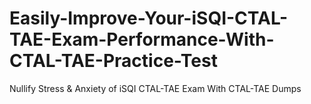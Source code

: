 # Easily-Improve-Your-iSQI-CTAL-TAE-Exam-Performance-With-CTAL-TAE-Practice-Test
Nullify Stress &amp; Anxiety of iSQI CTAL-TAE Exam With CTAL-TAE Dumps
